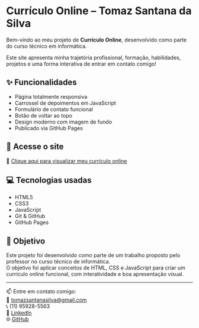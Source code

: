 # Currículo Online – Tomaz Santana da Silva

Bem-vindo ao meu projeto de **Currículo Online**, desenvolvido como parte do curso técnico em informática.

Este site apresenta minha trajetória profissional, formação, habilidades, projetos e uma forma interativa de entrar em contato comigo!

## ✨ Funcionalidades

- Página totalmente responsiva
- Carrossel de depoimentos em JavaScript
- Formulário de contato funcional
- Botão de voltar ao topo
- Design moderno com imagem de fundo
- Publicado via GitHub Pages

## 🚀 Acesse o site

📎 [Clique aqui para visualizar meu currículo online](https://tomaz08.github.io/curriculo-online)

## 💻 Tecnologias usadas

- HTML5  
- CSS3  
- JavaScript  
- Git & GitHub  
- GitHub Pages  

## 🎯 Objetivo

Este projeto foi desenvolvido como parte de um trabalho proposto pelo professor no curso técnico de informática.  
O objetivo foi aplicar conceitos de HTML, CSS e JavaScript para criar um currículo online funcional, com interatividade e boa apresentação visual.

---

📫 Entre em contato comigo:  
📧 tomazsantanasilva@gmail.com  
📞 (11) 95928-5563  
🔗 [LinkedIn](https://www.linkedin.com/in/tomaz-santana-a0aba2182/)  
🌐 [GitHub](https://github.com/Tomaz08)
